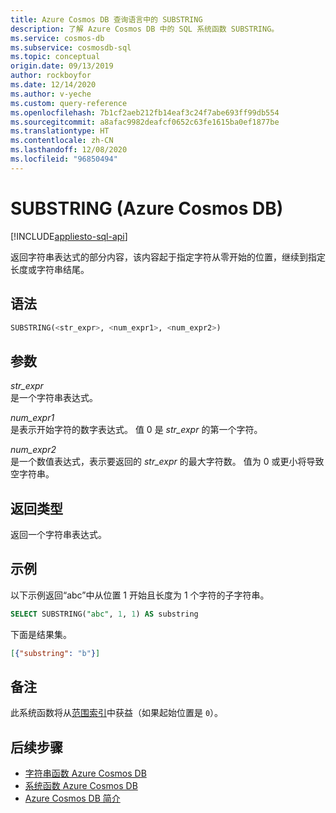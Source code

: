 ```yaml
---
title: Azure Cosmos DB 查询语言中的 SUBSTRING
description: 了解 Azure Cosmos DB 中的 SQL 系统函数 SUBSTRING。
ms.service: cosmos-db
ms.subservice: cosmosdb-sql
ms.topic: conceptual
origin.date: 09/13/2019
author: rockboyfor
ms.date: 12/14/2020
ms.author: v-yeche
ms.custom: query-reference
ms.openlocfilehash: 7b1cf2aeb212fb14eaf3c24f7abe693ff99db554
ms.sourcegitcommit: a8afac9982deafcf0652c63fe1615ba0ef1877be
ms.translationtype: HT
ms.contentlocale: zh-CN
ms.lasthandoff: 12/08/2020
ms.locfileid: "96850494"
---
```

# <a name="substring-azure-cosmos-db"></a>SUBSTRING (Azure Cosmos DB)
[!INCLUDE[appliesto-sql-api](includes/appliesto-sql-api.md)]

 返回字符串表达式的部分内容，该内容起于指定字符从零开始的位置，继续到指定长度或字符串结尾。  

## <a name="syntax"></a>语法

```sql
SUBSTRING(<str_expr>, <num_expr1>, <num_expr2>)  
```  

## <a name="arguments"></a>参数

*str_expr*  
  是一个字符串表达式。

*num_expr1*  
  是表示开始字符的数字表达式。 值 0 是 *str_expr* 的第一个字符。

*num_expr2*  
  是一个数值表达式，表示要返回的 *str_expr* 的最大字符数。 值为 0 或更小将导致空字符串。

## <a name="return-types"></a>返回类型

  返回一个字符串表达式。  

## <a name="examples"></a>示例

  以下示例返回“abc”中从位置 1 开始且长度为 1 个字符的子字符串。  

```sql
SELECT SUBSTRING("abc", 1, 1) AS substring  
```  

 下面是结果集。  

```json
[{"substring": "b"}]  
```

## <a name="remarks"></a>备注

此系统函数将从[范围索引](index-policy.md#includeexclude-strategy)中获益（如果起始位置是 `0`）。

## <a name="next-steps"></a>后续步骤

- [字符串函数 Azure Cosmos DB](sql-query-string-functions.md)
- [系统函数 Azure Cosmos DB](sql-query-system-functions.md)
- [Azure Cosmos DB 简介](introduction.md)

<!-- Update_Description: update meta properties, wording update, update link -->